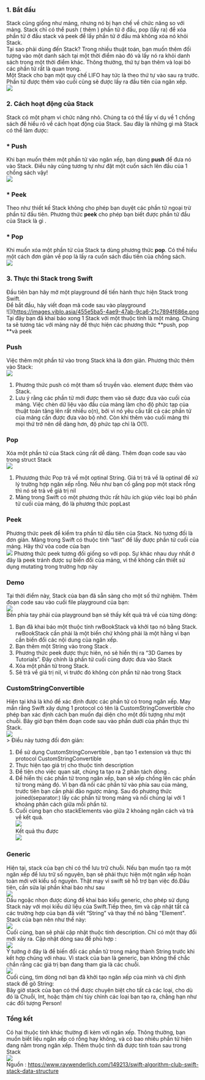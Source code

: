 ### 1. Bắt đầu <br>
Stack cũng giống như mảng, nhưng nó bị hạn chế về chức năng so với mảng. Stack chỉ có thể push ( thêm ) phần tử ở đầu, pop (lấy ra) để xóa phần tử ở đầu stack và peek để lấy phần tử ở đầu mà không xóa nó khỏi Stack. <br>
Tại sao phải dùng đến Stack? Trong nhiều thuật toán, bạn muốn thêm đối tượng vào một danh sách tại một thời điểm nào đó và lấy nó ra khỏi danh sách trong một thời điểm khác. Thông thường, thứ tự bạn thêm và loại bỏ các phần tử rất là quan trọng.<br>
Một Stack cho bạn một quy chế LIFO hay tức là theo thứ tự vào sau ra trước. Phần tử được thêm vào cuối cũng sẽ được lấy ra đầu tiên của ngăn xếp.<br>
![](https://images.viblo.asia/da7f3bf6-93fc-46a9-bb90-1d8349c3ab75.png) <br>
### 2. Cách hoạt động của Stack<br>
Stack có một phạm vi chức năng nhỏ. Chúng ta có thể lấy ví dụ về 1 chồng sách để hiểu rõ về cách họat động của Stack. Sau đây là những gì mà Stack có thể làm được: <br> 
### * Push <br>
Khi bạn muốn thêm một phần tử vào ngăn xếp, bạn dùng **push** để đưa nó vào Stack. Điều này cũng tương tự như đặt một cuốn sách lên đầu của 1 chồng sách vậy! <br>
![](https://images.viblo.asia/898bbe6e-ac34-4fca-bf80-d49f997bae58.png)<br>
### * Peek <br>
Theo như thiết kế  Stack không cho phép bạn duyệt các phần tử ngoại trừ phần tử đầu tiên. Phương thức **peek** cho phép bạn biết được phần tử đầu của Stack là gì . <br>
### * Pop<br>
Khi muốn xóa một phần tử của Stack ta dùng phương thức  **pop**. Có thể hiểu một cách đơn giản về pop là lấy ra cuốn sách đầu tiên của chồng sách. <br>
![](https://images.viblo.asia/e1f6450f-0663-4a9e-9d2c-9c9b3fccd53a.png)<br>
### 3. Thực thi Stack trong Swift <br>
Đầu tiên bạn hãy mở một playground  để tiến hành thực hiện Stack trong Swift. <br> Để bắt đầu, hãy viết đoạn mã code sau vào playground <br>
![](https://images.viblo.asia/455e5ba5-4ae9-47ab-9ca6-21c7894f686e.png <br> 
Tại đây bạn đã khai báo xong 1 Stack với một thuộc tính là một mảng. Chúng ta sẽ tương tác với mảng này để thực hiện các phương thức **push, pop **và peek <br>
### Push<br>
Việc thêm một phần tử vào trong Stack khá là đơn giản. Phương thức thêm vào Stack: <br> 
![](https://images.viblo.asia/cd2d6779-ef4e-43fe-9a70-d0c1e6228d1a.png)<br>
1. Phương thức push có một tham số truyền vào. element được thêm vào Stack. <br>
2. Lưu ý rằng các phần tử mới được them vào sẽ được đưa vào cuối của mảng. Việc chèn dữ liệu vào đầu của mảng làm cho độ phức tạp của thuật toán tăng lên rất nhiều o(n), bởi vì nó yêu cầu tất cả các phần tử của mảng cần được đưa vào bộ nhớ. Còn khi thêm vào cuối mảng thì mọi thứ trở nên dễ dàng hơn, độ phức tạp chỉ là  O(1). <br>
### Pop <br>
Xóa một phần tử của Stack cũng rất dễ dàng. Thêm đoạn code sau vào trong struct Stack <br>
![](https://images.viblo.asia/b4d1b862-66f5-4816-a877-099fd360faf1.png)<br>
1. Phưương thức Pop trả về một optinal String. Giá trị trả về là optinal để  xử lý trường hợp ngăn xếp rỗng. Nếu như bạn cố gắng pop một stack rỗng thì nó sẽ trả về giá trị nil<br>
2. Mảng trong Swift có một phương thức rất hữu ích giúp viêc loại bỏ phần tử cuối của mảng, đó là phương thức popLast <br>
### Peek<br>
Phương thức peek để kiểm tra phần tử đầu tiên của Stack. Nó tương đối là đơn giản. Mảng trong Swift có thuộc tính “last” để lấy được phần tử cuối của mảng. Hãy thử vòa code của bạn <br>
![](https://images.viblo.asia/1702daff-5c98-4fd5-ba13-e40b375c97ab.png)
Phương thức peek tương đối giống so với pop. Sự khác nhau duy nhất ở đây là peek tránh được sự biến đổi của mảng, vì thế không cần thiết sử dụng mutating trong trường hợp này <br>
### Demo <br>
Tại thời điểm này, Stack của bạn đã sẵn sàng cho một số thử nghiệm.  Thêm đoạn code sau vào cuối file playground của bạn: <br>
![](https://images.viblo.asia/aa909a7c-f82d-474d-89b0-07f32877d24d.png)<br>
Bên phía tay phải của playground bạn sẽ thấy kết quả trả về của từng dòng: <br>
1. Bạn đã khai báo một thuộc tính rwBookStack và khởi tạo nó bằng Stack. rwBookStack cần phải là một biến chứ không phải là một hằng vì bạn cần biến đổi các nội dung của ngăn xếp.<br>
2.  Bạn thêm một String vào trong Stack .<br>
3. Phương thức peek được thực hiên, nó sẽ hiển thị ra “3D Games by Tutorials”. Đây chính là phần tử cuối cùng được đưa vào Stack <br>
4. Xóa một phần tử trong Stack. <br>
5. Sẽ trả về giá trị nil, vì trước đó không còn phần tử nào trong Stack<br>
### CustomStringConvertible<br>
Hiện tại khá là khó để xác định được các phần tử có trong ngăn xếp. May mắn rằng Swift xây dựng 1 protocol có tên là CustomStringConvertible cho phép bạn xác định cách bạn muốn đại diện cho một đối tượng như một chuỗi.  Bây giờ bạn thêm đoạn code sau vào phần dưới của phần thực thi Stack.  <br>
![](https://images.viblo.asia/908c3bad-9196-4fbb-8d2c-dfe1588c4fa2.png)<br>>
Điều này tương đối đơn giản: <br>
1. Để sử dụng CustomStringConvertible , bạn tạo 1 extension và thực thi protocol CustomStringConvertible <br>
2. Thực hiện tạo giá trị cho thuộc tính description <br>
3. Để tiện cho việc quan sát, chúng ta tạo ra 2 phân tách dòng . <br>
4. Để hiển thị các phần tử trong ngăn xếp, bạn sẽ xếp chồng lên các phần tử trong mảng đó. Vì bạn đã nối các phần tử vào phía sau của mảng, trước tiên bạn cần phải đảo ngược mảng. Sau đó phương thức joined(separator:) lấy các phần tử trong mảng và nối chúng lại với 1 khoảng phân cách giữa mỗi phần tử. <br>
5. Cuối cùng bạn cho stackElements vào giữa 2 khoảng ngăn cách và trả về kết quả. <br>
![](https://images.viblo.asia/2bd66068-2046-4c08-a5f4-85873a14aec1.png)<br>
Kết quả thu được <br>
![](https://images.viblo.asia/c91d176f-f23f-49c1-8d98-75cc2f40bf92.png)<br>
### Generic<br>
Hiện tại, stack của bạn chỉ có thể lưu trữ chuỗi. Nếu bạn muốn tạo ra một ngăn xếp để lưu trữ số nguyên, bạn sẽ phải thực hiện một ngăn xếp hoàn toàn mới với kiểu số nguyên.
Thật may vì swift sẽ hỗ trợ bạn việc đó.Đầu tiên, cần sửa lại phần khai báo như sau <br>
![](https://images.viblo.asia/34253618-e29b-43de-9a16-590751b1a0f9.png)<br>
Dấu ngoặc nhọn được dùng để khai báo kiểu generic, cho phép sử dụng Stack này với mọi kiểu dữ liệu của Swift.Tiếp theo, tìm và cập nhật tất cả các trường hợp của bạn đã viết “String” và thay thế nó bằng "Element". Stack của bạn nên như thế này: <br>
![](https://images.viblo.asia/95eaa405-52d9-40a6-a0f1-44acabba9a08.png)<br>
Cuối cùng, bạn sẽ phải cập nhật thuộc tính description. Chỉ có một thay đổi mới xảy ra. Cập nhật dòng sau để phù hợp : <br>
![](https://images.viblo.asia/017e9e53-ca15-4162-862a-6b1275925938.png)<br>
Ý tưởng ở đây là để biến đổi các phần tử trong mảng thành String trước khi kết hợp chúng với nhau. Vì stack của bạn là generic, bạn không thể chắc chắn rằng các giá trị bạn đang tham gia là các chuỗi.<br>
![](https://images.viblo.asia/23424377-e7f3-47e2-b292-aa4dd03befaa.png)<br>
Cuối cùng, tìm dòng nơi bạn đã khởi tạo ngăn xếp của mình và chỉ định stack để gõ String:<br>
Bây giờ stack của bạn có thể được chuyên biệt cho tất cả các loại, cho dù đó là Chuỗi, Int, hoặc thậm chí tùy chỉnh các loại bạn tạo ra, chẳng hạn như các đối tượng Person!<br>
### Tổng kết<br>
Có hai thuộc tính khác thường đi kèm với ngăn xếp. Thông thường, bạn muốn biết liệu ngăn xếp có rỗng hay không, và có bao nhiêu phần tử hiện đang nằm trong ngăn xếp. Thêm thuộc tính đã được tính toán sau trong Stack<br> 
![](https://images.viblo.asia/1e020c3e-e4fc-40fe-a658-7cf8b640f8ab.png)<br>
Nguồn : https://www.raywenderlich.com/149213/swift-algorithm-club-swift-stack-data-structure